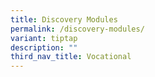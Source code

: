 ```yaml
---
title: Discovery Modules
permalink: /discovery-modules/
variant: tiptap
description: ""
third_nav_title: Vocational
---
```

